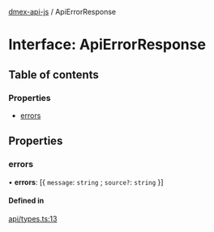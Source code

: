 [dmex-api-js](../README.md) / ApiErrorResponse

# Interface: ApiErrorResponse

## Table of contents

### Properties

- [errors](ApiErrorResponse.md#errors)

## Properties

### errors

• **errors**: [{ `message`: `string` ; `source?`: `string`  }]

#### Defined in

[api/types.ts:13](https://github.com/dmex-app/node-api-js/blob/0ea0202/src/api/types.ts#L13)

